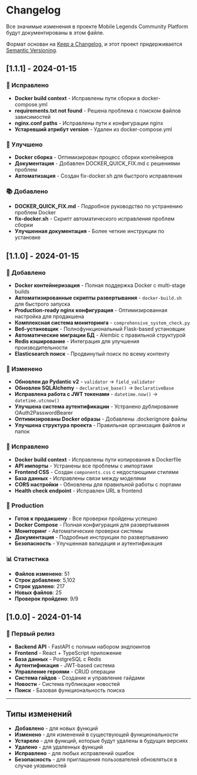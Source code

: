 # Changelog

Все значимые изменения в проекте Mobile Legends Community Platform будут документированы в этом файле.

Формат основан на [Keep a Changelog](https://keepachangelog.com/ru/1.0.0/),
и этот проект придерживается [Semantic Versioning](https://semver.org/spec/v2.0.0.html).

## [1.1.1] - 2024-01-15

### 🐛 Исправлено
- **Docker build context** - Исправлены пути сборки в docker-compose.yml
- **requirements.txt not found** - Решена проблема с поиском файлов зависимостей
- **nginx.conf paths** - Исправлены пути к конфигурации nginx
- **Устаревший атрибут version** - Удален из docker-compose.yml

### 🔧 Улучшено
- **Docker сборка** - Оптимизирован процесс сборки контейнеров
- **Документация** - Добавлен DOCKER_QUICK_FIX.md с решениями проблем
- **Автоматизация** - Создан fix-docker.sh для быстрого исправления

### 📚 Добавлено
- **DOCKER_QUICK_FIX.md** - Подробное руководство по устранению проблем Docker
- **fix-docker.sh** - Скрипт автоматического исправления проблем сборки
- **Улучшенная документация** - Более четкие инструкции по установке

## [1.1.0] - 2024-01-15

### 🎉 Добавлено
- **Docker контейнеризация** - Полная поддержка Docker с multi-stage builds
- **Автоматизированные скрипты развертывания** - `docker-build.sh` для быстрого запуска
- **Production-ready nginx конфигурация** - Оптимизированная настройка для продакшена
- **Комплексная система мониторинга** - `comprehensive_system_check.py`
- **Веб-установщик** - Полнофункциональный Flask-based установщик
- **Автоматические миграции БД** - Alembic с правильной структурой
- **Redis кэширование** - Интеграция для улучшения производительности
- **Elasticsearch поиск** - Продвинутый поиск по всему контенту

### 🔧 Изменено
- **Обновлен до Pydantic v2** - `validator` → `field_validator`
- **Обновлен SQLAlchemy** - `declarative_base()` → `DeclarativeBase`
- **Исправлена работа с JWT токенами** - `datetime.now()` → `datetime.utcnow()`
- **Улучшена система аутентификации** - Устранено дублирование OAuth2PasswordBearer
- **Оптимизированы Docker образы** - Добавлены .dockerignore файлы
- **Улучшена структура проекта** - Правильная организация файлов и папок

### 🐛 Исправлено
- **Docker build context** - Исправлены пути копирования в Dockerfile
- **API импорты** - Устранены все проблемы с импортами
- **Frontend CSS** - Создан `components.css` с недостающими стилями
- **База данных** - Исправлены связи между моделями
- **CORS настройки** - Обновлены для правильной работы с портами
- **Health check endpoint** - Исправлен URL в frontend

### 🚀 Production
- **Готов к продакшену** - Все проверки пройдены успешно
- **Docker Compose** - Полная конфигурация для развертывания
- **Мониторинг** - Автоматические проверки системы
- **Документация** - Подробные инструкции по развертыванию
- **Безопасность** - Улучшенная валидация и аутентификация

### 📊 Статистика
- **Файлов изменено**: 51
- **Строк добавлено**: 5,102
- **Строк удалено**: 217
- **Новых файлов**: 25
- **Проверок пройдено**: 9/9

## [1.0.0] - 2024-01-14

### 🎉 Первый релиз
- **Backend API** - FastAPI с полным набором эндпоинтов
- **Frontend** - React + TypeScript приложение
- **База данных** - PostgreSQL с Redis
- **Аутентификация** - JWT-based система
- **Управление героями** - CRUD операции
- **Система гайдов** - Создание и управление гайдами
- **Новости** - Система публикации новостей
- **Поиск** - Базовая функциональность поиска

---

## Типы изменений

- **Добавлено** - для новых функций
- **Изменено** - для изменений в существующей функциональности
- **Устарело** - для функций, которые будут удалены в будущих версиях
- **Удалено** - для удаленных функций
- **Исправлено** - для любых исправлений ошибок
- **Безопасность** - для приглашения пользователей обновляться в случае уязвимостей